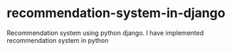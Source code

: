 # recommendation-system-in-django
Recommendation system using python django. I have implemented recommendation system in python



